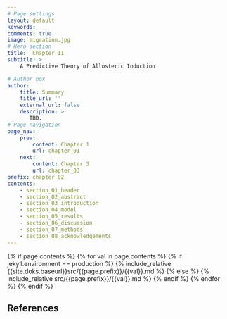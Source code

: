 ```yaml
---
# Page settings
layout: default
keywords:
comments: true
image: migration.jpg
# Hero section
title:  Chapter II
subtitle: >  
    A Predictive Theory of Allosteric Induction

# Author box
author:
    title: Summary
    title_url: ''
    external_url: false
    description: >
       TBD.
# Page navigation
page_nav:
    prev:
        content: Chapter 1
        url: chapter_01
    next:
        content: Chapter 3
        url: chapter_03
prefix: chapter_02
contents:
    - section_01_header
    - section_02_abstract
    - section_03_introduction
    - section_04_model
    - section_05_results
    - section_06_discussion
    - section_07_methods
    - section_08_acknowledgements
---
```


{% if page.contents %}
{% for val in page.contents %}
{% if jekyll.environment == production %}
{% include_relative {{site.doks.baseurl}}src/{{page.prefix}}/{{val}}.md %}
{% else %}
{% include_relative src/{{page.prefix}}/{{val}}.md %}
{% endif %}
{% endfor %}
{% endif %}

## References